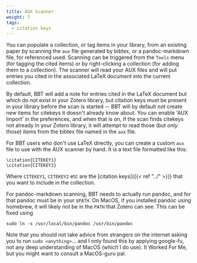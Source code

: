 ```yaml
---
title: AUX Scanner
weight: 7
tags:
  - citation keys
---
```


You can populate a collection, or tag items in your
library, from an existing paper by scanning the `aux` file generated
by bibtex, or a pandoc-markdown file, for referenced used. Scanning can be triggered from the `Tools` menu (for
tagging the cited items) or by right-clicking a collection (for
adding them to a collection). The scanner will read your AUX files
and will put entries you cited in the associated LaTeX document
into the current collection.

By default, BBT will add a note for entries cited in the LaTeX
document but which do not exist in your Zotero library, but citation
keys must be present in your library before the scan is started --
BBT will by default *not* create new items for citekeys it
doesn't already know about. You can enable 'AUX Import' in the
preferences, and when that is on, if the scan finds citekeys not
already in your Zotero library, it will attempt to read those (but
*only* those) items from the bibtex file named in the `aux` file.

For BBT users who don't use LaTeX directly, you can create a
custom `aux` file to use with the AUX scanner by hand. It is a
text file formatted like this:

```
\citation{CITEKEY1}
\citation{CITEKEY2}
```

Where `CITEKEY1`, `CITEKEY2` etc are the [citation keys]({{< ref "../" >}})
that you want to include in the collection.

For pandoc-markdown scanning, BBT needs to actually run pandoc, and for that pandoc must be in your `$PATH`. On MacOS, if you installed pandoc using homebrew, it will likely not be in the `PATH` that Zotero can see. This can be fixed using

```
sudo ln -s /usr/local/bin/pandoc /usr/bin/pandoc
```

Note that you should not take advice from strangers on the internet asking you to run `sudo <anything>`... and I only found this by applying google-fu, not any deep understanding of MacOS (which I do use). It Worked For Me, but you might want to consult a MacOS-guru pal.
